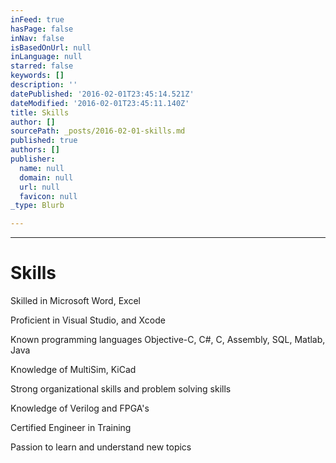 ```yaml
---
inFeed: true
hasPage: false
inNav: false
isBasedOnUrl: null
inLanguage: null
starred: false
keywords: []
description: ''
datePublished: '2016-02-01T23:45:14.521Z'
dateModified: '2016-02-01T23:45:11.140Z'
title: Skills
author: []
sourcePath: _posts/2016-02-01-skills.md
published: true
authors: []
publisher:
  name: null
  domain: null
  url: null
  favicon: null
_type: Blurb

---
```

****

# Skills

Skilled in Microsoft Word, Excel

Proficient in Visual Studio, and Xcode

Known programming languages Objective-C, C\#, C, Assembly,
SQL, Matlab, Java

Knowledge of MultiSim, KiCad

Strong organizational skills and problem solving skills

Knowledge of Verilog and FPGA's

Certified Engineer in Training

Passion to learn and understand new topics